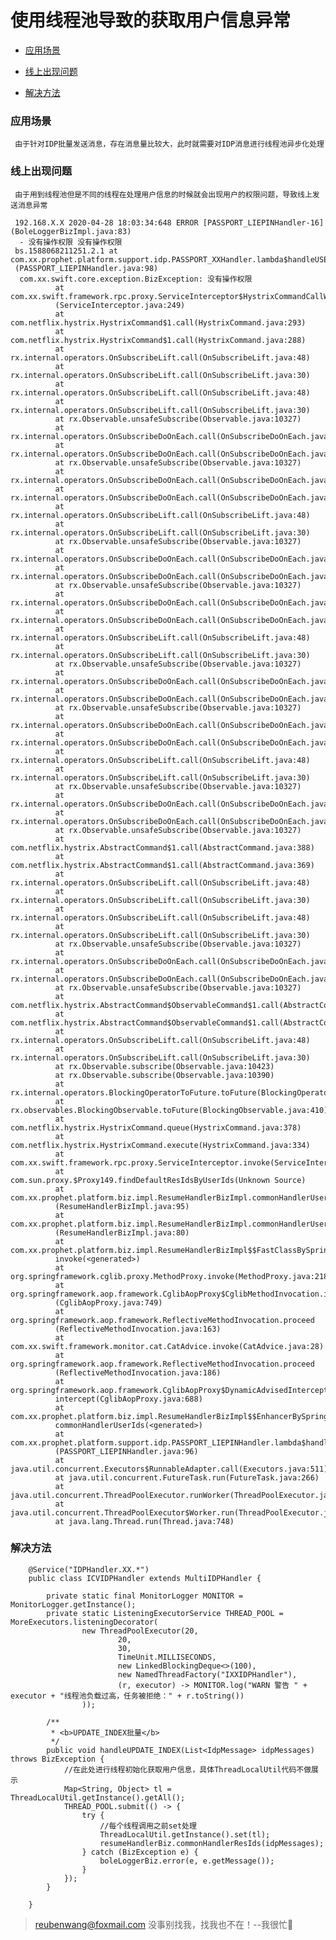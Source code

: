 # 使用线程池导致的获取用户信息异常

 - [应用场景](#应用场景)
 
 - [线上出现问题](#线上出现问题)
  
 - [解决方法](#解决方法)
 
 ### 应用场景
     由于针对IDP批量发送消息，存在消息量比较大，此时就需要对IDP消息进行线程池异步化处理
 
 ### 线上出现问题
     由于用到线程池但是不同的线程在处理用户信息的时候就会出现用户的权限问题，导致线上发送消息异常 
     
     192.168.X.X 2020-04-28 18:03:34:648 ERROR [PASSPORT_LIEPINHandler-16] (BoleLoggerBizImpl.java:83)
      - 没有操作权限 没有操作权限
     bs.1588068211251.2.1 at com.xx.prophet.platform.support.idp.PASSPORT_XXHandler.lambda$handleUSER_LOGIN$4
     (PASSPORT_LIEPINHandler.java:98)
      com.xx.swift.core.exception.BizException: 没有操作权限
              at com.xx.swift.framework.rpc.proxy.ServiceInterceptor$HystrixCommandCallWrapper.run
              (ServiceInterceptor.java:249)
              at com.netflix.hystrix.HystrixCommand$1.call(HystrixCommand.java:293)
              at com.netflix.hystrix.HystrixCommand$1.call(HystrixCommand.java:288)
              at rx.internal.operators.OnSubscribeLift.call(OnSubscribeLift.java:48)
              at rx.internal.operators.OnSubscribeLift.call(OnSubscribeLift.java:30)
              at rx.internal.operators.OnSubscribeLift.call(OnSubscribeLift.java:48)
              at rx.internal.operators.OnSubscribeLift.call(OnSubscribeLift.java:30)
              at rx.Observable.unsafeSubscribe(Observable.java:10327)
              at rx.internal.operators.OnSubscribeDoOnEach.call(OnSubscribeDoOnEach.java:41)
              at rx.internal.operators.OnSubscribeDoOnEach.call(OnSubscribeDoOnEach.java:30)
              at rx.Observable.unsafeSubscribe(Observable.java:10327)
              at rx.internal.operators.OnSubscribeDoOnEach.call(OnSubscribeDoOnEach.java:41)
              at rx.internal.operators.OnSubscribeDoOnEach.call(OnSubscribeDoOnEach.java:30)
              at rx.internal.operators.OnSubscribeLift.call(OnSubscribeLift.java:48)
              at rx.internal.operators.OnSubscribeLift.call(OnSubscribeLift.java:30)
              at rx.Observable.unsafeSubscribe(Observable.java:10327)
              at rx.internal.operators.OnSubscribeDoOnEach.call(OnSubscribeDoOnEach.java:41)
              at rx.internal.operators.OnSubscribeDoOnEach.call(OnSubscribeDoOnEach.java:30)
              at rx.Observable.unsafeSubscribe(Observable.java:10327)
              at rx.internal.operators.OnSubscribeDoOnEach.call(OnSubscribeDoOnEach.java:41)
              at rx.internal.operators.OnSubscribeDoOnEach.call(OnSubscribeDoOnEach.java:30)
              at rx.internal.operators.OnSubscribeLift.call(OnSubscribeLift.java:48)
              at rx.internal.operators.OnSubscribeLift.call(OnSubscribeLift.java:30)
              at rx.Observable.unsafeSubscribe(Observable.java:10327)
              at rx.internal.operators.OnSubscribeDoOnEach.call(OnSubscribeDoOnEach.java:41)
              at rx.internal.operators.OnSubscribeDoOnEach.call(OnSubscribeDoOnEach.java:30)
              at rx.Observable.unsafeSubscribe(Observable.java:10327)
              at rx.internal.operators.OnSubscribeDoOnEach.call(OnSubscribeDoOnEach.java:41)
              at rx.internal.operators.OnSubscribeDoOnEach.call(OnSubscribeDoOnEach.java:30)
              at rx.internal.operators.OnSubscribeLift.call(OnSubscribeLift.java:48)
              at rx.internal.operators.OnSubscribeLift.call(OnSubscribeLift.java:30)
              at rx.Observable.unsafeSubscribe(Observable.java:10327)
              at rx.internal.operators.OnSubscribeDoOnEach.call(OnSubscribeDoOnEach.java:41)
              at rx.internal.operators.OnSubscribeDoOnEach.call(OnSubscribeDoOnEach.java:30)
              at rx.Observable.unsafeSubscribe(Observable.java:10327)
              at com.netflix.hystrix.AbstractCommand$1.call(AbstractCommand.java:388)
              at com.netflix.hystrix.AbstractCommand$1.call(AbstractCommand.java:369)
              at rx.internal.operators.OnSubscribeLift.call(OnSubscribeLift.java:48)
              at rx.internal.operators.OnSubscribeLift.call(OnSubscribeLift.java:30)
              at rx.internal.operators.OnSubscribeLift.call(OnSubscribeLift.java:48)
              at rx.internal.operators.OnSubscribeLift.call(OnSubscribeLift.java:30)
              at rx.Observable.unsafeSubscribe(Observable.java:10327)
              at rx.internal.operators.OnSubscribeDoOnEach.call(OnSubscribeDoOnEach.java:41)
              at rx.internal.operators.OnSubscribeDoOnEach.call(OnSubscribeDoOnEach.java:30)
              at rx.Observable.unsafeSubscribe(Observable.java:10327)
              at com.netflix.hystrix.AbstractCommand$ObservableCommand$1.call(AbstractCommand.java:1133)
              at com.netflix.hystrix.AbstractCommand$ObservableCommand$1.call(AbstractCommand.java:1129)
              at rx.internal.operators.OnSubscribeLift.call(OnSubscribeLift.java:48)
              at rx.internal.operators.OnSubscribeLift.call(OnSubscribeLift.java:30)
              at rx.Observable.subscribe(Observable.java:10423)
              at rx.Observable.subscribe(Observable.java:10390)
              at rx.internal.operators.BlockingOperatorToFuture.toFuture(BlockingOperatorToFuture.java:51)
              at rx.observables.BlockingObservable.toFuture(BlockingObservable.java:410)
              at com.netflix.hystrix.HystrixCommand.queue(HystrixCommand.java:378)
              at com.netflix.hystrix.HystrixCommand.execute(HystrixCommand.java:334)
              at com.xx.swift.framework.rpc.proxy.ServiceInterceptor.invoke(ServiceInterceptor.java:89)
              at com.sun.proxy.$Proxy149.findDefaultResIdsByUserIds(Unknown Source)
              at com.xx.prophet.platform.biz.impl.ResumeHandlerBizImpl.commonHandlerUserIdsCache
              (ResumeHandlerBizImpl.java:95)
              at com.xx.prophet.platform.biz.impl.ResumeHandlerBizImpl.commonHandlerUserIds
              (ResumeHandlerBizImpl.java:80)
              at com.xx.prophet.platform.biz.impl.ResumeHandlerBizImpl$$FastClassBySpringCGLIB$$a222d23c.
              invoke(<generated>)
              at org.springframework.cglib.proxy.MethodProxy.invoke(MethodProxy.java:218)
              at org.springframework.aop.framework.CglibAopProxy$CglibMethodInvocation.invokeJoinpoint
              (CglibAopProxy.java:749)
              at org.springframework.aop.framework.ReflectiveMethodInvocation.proceed
              (ReflectiveMethodInvocation.java:163)
              at com.xx.swift.framework.monitor.cat.CatAdvice.invoke(CatAdvice.java:28)
              at org.springframework.aop.framework.ReflectiveMethodInvocation.proceed
              (ReflectiveMethodInvocation.java:186)
              at org.springframework.aop.framework.CglibAopProxy$DynamicAdvisedInterceptor.
              intercept(CglibAopProxy.java:688)
              at com.xx.prophet.platform.biz.impl.ResumeHandlerBizImpl$$EnhancerBySpringCGLIB$$73221940.
              commonHandlerUserIds(<generated>)
              at com.xx.prophet.platform.support.idp.PASSPORT_LIEPINHandler.lambda$handleUSER_LOGIN$4
              (PASSPORT_LIEPINHandler.java:96)
              at java.util.concurrent.Executors$RunnableAdapter.call(Executors.java:511)
              at java.util.concurrent.FutureTask.run(FutureTask.java:266)
              at java.util.concurrent.ThreadPoolExecutor.runWorker(ThreadPoolExecutor.java:1149)
              at java.util.concurrent.ThreadPoolExecutor$Worker.run(ThreadPoolExecutor.java:624)
              at java.lang.Thread.run(Thread.java:748)
  
 ### 解决方法

        @Service("IDPHandler.XX.*")
        public class ICVIDPHandler extends MultiIDPHandler {
        
            private static final MonitorLogger MONITOR = MonitorLogger.getInstance();
            private static ListeningExecutorService THREAD_POOL = MoreExecutors.listeningDecorator(
                    new ThreadPoolExecutor(20,
                            20,
                            30,
                            TimeUnit.MILLISECONDS,
                            new LinkedBlockingDeque<>(100),
                            new NamedThreadFactory("IXXIDPHandler"),
                            (r, executor) -> MONITOR.log("WARN 警告 " + executor + "线程池负载过高，任务被拒绝：" + r.toString())
                    ));
        
            /**
             * <b>UPDATE_INDEX批量</b>
             */
            public void handleUPDATE_INDEX(List<IdpMessage> idpMessages) throws BizException {
                //在此处进行线程初始化获取用户信息，具体ThreadLocalUtil代码不做展示
                Map<String, Object> tl = ThreadLocalUtil.getInstance().getAll();
                THREAD_POOL.submit(() -> {
                    try {
                        //每个线程调用之前set处理
                        ThreadLocalUtil.getInstance().set(tl);
                        resumeHandlerBiz.commonHandlerResIds(idpMessages);
                    } catch (BizException e) {
                        boleLoggerBiz.error(e, e.getMessage());
                    }
                });
            }
        
        }

       
> reubenwang@foxmail.com
> 没事别找我，找我也不在！--我很忙🦆